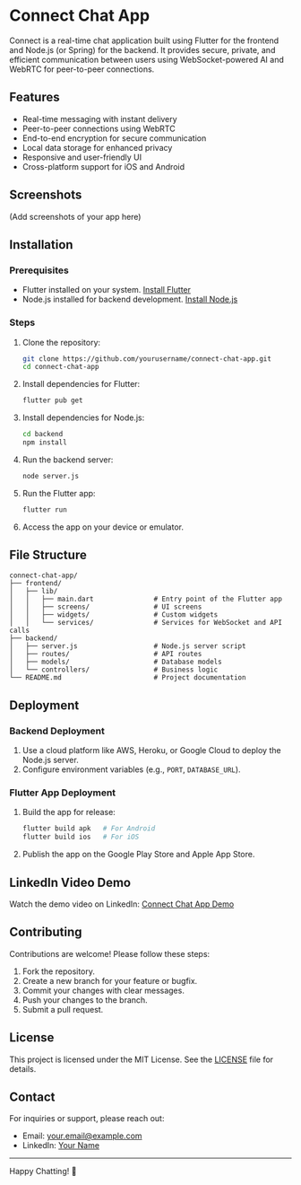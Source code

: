 # Connect Chat App

Connect is a real-time chat application built using Flutter for the frontend and Node.js (or Spring) for the backend. It provides secure, private, and efficient communication between users using WebSocket-powered AI and WebRTC for peer-to-peer connections.

## Features

- Real-time messaging with instant delivery
- Peer-to-peer connections using WebRTC
- End-to-end encryption for secure communication
- Local data storage for enhanced privacy
- Responsive and user-friendly UI
- Cross-platform support for iOS and Android

## Screenshots

(Add screenshots of your app here)

## Installation

### Prerequisites

- Flutter installed on your system. [Install Flutter](https://flutter.dev/docs/get-started/install)
- Node.js installed for backend development. [Install Node.js](https://nodejs.org/)

### Steps

1. Clone the repository:
   ```bash
   git clone https://github.com/yourusername/connect-chat-app.git
   cd connect-chat-app
   ```

2. Install dependencies for Flutter:
   ```bash
   flutter pub get
   ```

3. Install dependencies for Node.js:
   ```bash
   cd backend
   npm install
   ```

4. Run the backend server:
   ```bash
   node server.js
   ```

5. Run the Flutter app:
   ```bash
   flutter run
   ```

6. Access the app on your device or emulator.

## File Structure

```
connect-chat-app/
├── frontend/
│   ├── lib/
│   │   ├── main.dart               # Entry point of the Flutter app
│   │   ├── screens/                # UI screens
│   │   ├── widgets/                # Custom widgets
│   │   └── services/               # Services for WebSocket and API calls
├── backend/
│   ├── server.js                   # Node.js server script
│   ├── routes/                     # API routes
│   ├── models/                     # Database models
│   └── controllers/                # Business logic
└── README.md                       # Project documentation
```

## Deployment

### Backend Deployment

1. Use a cloud platform like AWS, Heroku, or Google Cloud to deploy the Node.js server.
2. Configure environment variables (e.g., `PORT`, `DATABASE_URL`).

### Flutter App Deployment

1. Build the app for release:
   ```bash
   flutter build apk   # For Android
   flutter build ios   # For iOS
   ```
2. Publish the app on the Google Play Store and Apple App Store.

## LinkedIn Video Demo

Watch the demo video on LinkedIn:
[Connect Chat App Demo](https://linkedin.com/your-video-url)

## Contributing

Contributions are welcome! Please follow these steps:

1. Fork the repository.
2. Create a new branch for your feature or bugfix.
3. Commit your changes with clear messages.
4. Push your changes to the branch.
5. Submit a pull request.

## License

This project is licensed under the MIT License. See the [LICENSE](LICENSE) file for details.

## Contact

For inquiries or support, please reach out:

- Email: your.email@example.com
- LinkedIn: [Your Name](https://linkedin.com/in/yourprofile)

---

Happy Chatting! 💬
